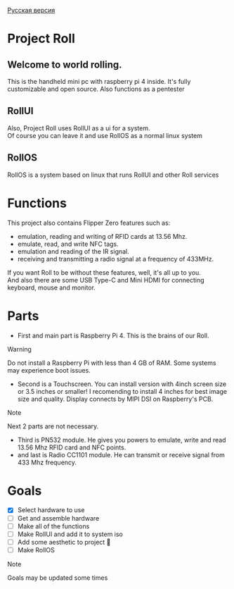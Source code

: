 [Русская версия](https://github.com/wohdek21/Project-Roll/blob/main/READMErus.md)

  
# Project Roll
## Welcome to world rolling.
This is the handheld mini pc with raspberry pi 4 inside. It's fully customizable and open source. Also functions as a pentester
       
## RollUI
Also, Project Roll uses RollUI as a ui for a system.  
Of course you can leave it and use RollOS as a normal linux system

## RollOS
RollOS is a system based on linux that runs RollUI and other Roll services

# Functions
This project also contains Flipper Zero features such as:

- emulation, reading and writing of RFID cards at 13.56 Mhz.
- emulate, read, and write NFC tags.
- emulation and reading of the IR signal.
- receiving and transmitting a radio signal at a frequency of 433MHz.

If you want Roll to be without these features, well, it's all up to you.   
And also there are some USB Type-C and Mini HDMI for connecting keyboard, mouse and monitor.   

# Parts
- First and main part is Raspberry Pi 4. This is the brains of our Roll.
> [!WARNING]
> Do not install a Raspberry Pi with less than 4 GB of RAM. Some systems may experience boot issues.
- Second is a Touchscreen. You can install version with 4inch screen size or 3.5 inches or smaller! I recomending to install 4 inches for best image size and quality. Display connects by MIPI DSI on Raspberry's PCB.
> [!NOTE]
> Next 2 parts are not necessary.
- Third is PN532 module. He gives you powers to emulate, write and read 13.56 Mhz RFID card and NFC points.  
- and last is Radio CC1101 module. He can transmit or receive signal from 433 Mhz frequency.  

# Goals
- [x] Select hardware to use
- [ ] Get and assemble hardware
- [ ] Make all of the functions
- [ ] Make RollUI and add it to system iso
- [ ] Add some aesthetic to project 🤩
- [ ] Make RollOS
> [!NOTE]
> Goals may be updated some times
